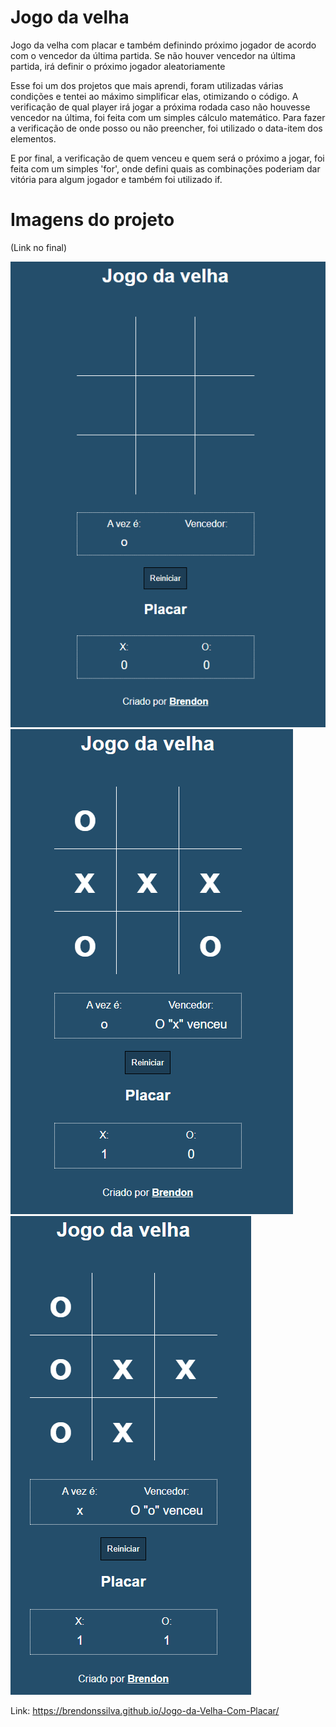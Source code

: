 # Jogo da velha

Jogo da velha com placar e também definindo próximo jogador de acordo com o vencedor da última partida. Se não houver vencedor na última partida, irá definir o próximo jogador aleatoriamente<br>

Esse foi um dos projetos que mais aprendi, foram utilizadas várias condições e tentei ao máximo simplificar elas, otimizando o código. A verificação de qual player irá jogar a próxima rodada caso não houvesse vencedor na última, foi feita com um simples cálculo matemático. Para fazer a verificação de onde posso ou não preencher, foi utilizado o data-item dos elementos. <br>

E por final, a verificação de quem venceu e quem será o próximo a jogar, foi feita com um simples 'for', onde defini quais as combinações poderiam dar vitória para algum jogador e também foi utilizado if.

# Imagens do projeto

(Link no final)<br>

<img src='images/img1.png'>
<img src='images/img2.png'>
<img src='images/img3.png'><br>

Link: https://brendonssilva.github.io/Jogo-da-Velha-Com-Placar/